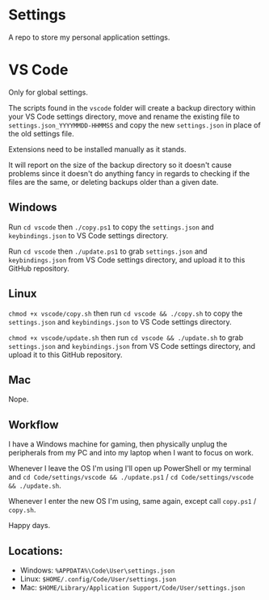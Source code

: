 # Settings

A repo to store my personal application settings.

# VS Code

Only for global settings.

The scripts found in the `vscode` folder will create a backup directory within your VS Code settings directory, move and rename the existing file to `settings.json_YYYYMMDD-HHMMSS` and copy the new `settings.json` in place of the old settings file.

Extensions need to be installed manually as it stands.

It will report on the size of the backup directory so it doesn't cause problems since it doesn't do anything fancy in regards to checking if the files are the same, or deleting backups older than a given date.

## Windows

Run `cd vscode` then `./copy.ps1` to copy the `settings.json` and `keybindings.json` to VS Code settings directory.

Run `cd vscode` then `./update.ps1` to grab `settings.json` and `keybindings.json` from VS Code settings directory, and upload it to this GitHub repository.

## Linux

`chmod +x vscode/copy.sh` then run `cd vscode && ./copy.sh` to copy the `settings.json` and `keybindings.json` to VS Code settings directory.

`chmod +x vscode/update.sh` then run `cd vscode && ./update.sh` to grab `settings.json` and `keybindings.json` from VS Code settings directory, and upload it to this GitHub repository.

## Mac

Nope.

## Workflow
I have a Windows machine for gaming, then physically unplug the peripherals from my PC and into my laptop when I want to focus on work.

Whenever I leave the OS I'm using I'll open up PowerShell or my terminal and `cd Code/settings/vscode && ./update.ps1` / `cd Code/settings/vscode && ./update.sh`.

Whenever I enter the new OS I'm using, same again, except call `copy.ps1` / `copy.sh`.

Happy days.

## Locations:

- Windows: `%APPDATA%\Code\User\settings.json`
- Linux: `$HOME/.config/Code/User/settings.json`
- Mac: `$HOME/Library/Application Support/Code/User/settings.json`
